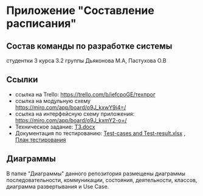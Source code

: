 # Приложение "Составление расписания"
## Состав команды по разработке системы
студентки 3 курса 3.2 группы 
Дьяконова М.А, Пастухова О.В
## Ссылки
* ссылка на Trello: https://trello.com/b/iefcpoGE/техпрог
* ссылка на модульную схему https://miro.com/app/board/o9J_kxwY9i4=/
* ссылка на интерфейсную схему приложения: https://miro.com/app/board/o9J_kxmY2-o=/
* Техническое задание: [ТЗ.docx](https://github.com/MariyaDyakonova/Timetable/blob/master/%D0%A2%D0%97.docx)
* Документация по тестированию: [Test-cases and Test-result.xlsx](https://github.com/MariyaDyakonova/Timetable/blob/master/Test-cases%20and%20Test-result.xlsx) , [План тестирования](https://github.com/MariyaDyakonova/Timetable/blob/master/%D0%9F%D0%BB%D0%B0%D0%BD%20%D1%82%D0%B5%D1%81%D1%82%D0%B8%D1%80%D0%BE%D0%B2%D0%B0%D0%BD%D0%B8%D1%8F.docx)
## Диаграммы
В папке "Диаграммы" данного репозитория размещены диаграммы последовательности, коммуникации, состояния, деятельности, классов, диаграмма развертывания и Use Case.


